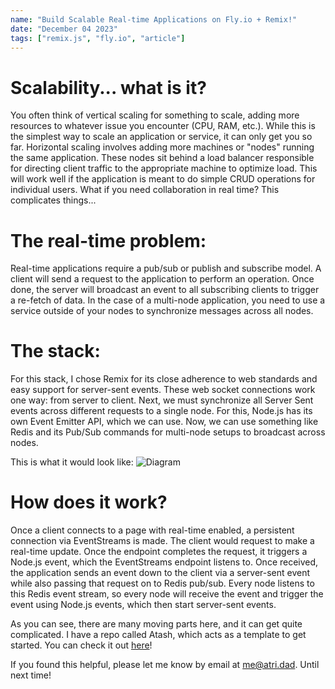 ```yaml
---
name: "Build Scalable Real-time Applications on Fly.io + Remix!"
date: "December 04 2023"
tags: ["remix.js", "fly.io", "article"]
---
```


# Scalability... what is it?

You often think of vertical scaling for something to scale, adding more resources to whatever issue you encounter (CPU, RAM, etc.). While this is the simplest way to scale an application or service, it can only get you so far. Horizontal scaling involves adding more machines or "nodes" running the same application. These nodes sit behind a load balancer responsible for directing client traffic to the appropriate machine to optimize load. This will work well if the application is meant to do simple CRUD operations for individual users. What if you need collaboration in real time? This complicates things...

# The real-time problem:

Real-time applications require a pub/sub or publish and subscribe model. A client will send a request to the application to perform an operation. Once done, the server will broadcast an event to all subscribing clients to trigger a re-fetch of data. In the case of a multi-node application, you need to use a service outside of your nodes to synchronize messages across all nodes.

# The stack:

For this stack, I chose Remix for its close adherence to web standards and easy support for server-sent events. These web socket connections work one way: from server to client. Next, we must synchronize all Server Sent events across different requests to a single node. For this, Node.js has its own Event Emitter API, which we can use. Now, we can use something like Redis and its Pub/Sub commands for multi-node setups to broadcast across nodes.

This is what it would look like:
![Diagram](https://srv.atri.dad/articles%2Fscalability.png)

# How does it work?

Once a client connects to a page with real-time enabled, a persistent connection via EventStreams is made. The client would request to make a real-time update. Once the endpoint completes the request, it triggers a Node.js event, which the EventStreams endpoint listens to. Once received, the application sends an event down to the client via a server-sent event while also passing that request on to Redis pub/sub. Every node listens to this Redis event stream, so every node will receive the event and trigger the event using Node.js events, which then start server-sent events.

As you can see, there are many moving parts here, and it can get quite complicated. I have a repo called Atash, which acts as a template to get started. You can check it out [here](https://atash.atri.dad)!

If you found this helpful, please let me know by email at [me@atri.dad](mailto:me@atri.dad). Until next time!
